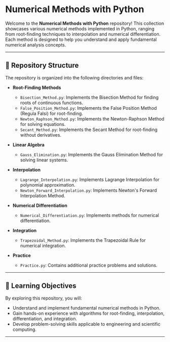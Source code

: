# Numerical Methods with Python

Welcome to the **Numerical Methods with Python** repository! This collection showcases various numerical methods implemented in Python, ranging from root-finding techniques to interpolation and numerical differentiation. Each method is designed to help you understand and apply fundamental numerical analysis concepts.

---

## 📂 Repository Structure

The repository is organized into the following directories and files:

- **Root-Finding Methods**
  - `Bisection_Method.py`: Implements the Bisection Method for finding roots of continuous functions.
  - `False_Position_Method.py`: Implements the False Position Method (Regula Falsi) for root-finding.
  - `Newton_Raphson_Method.py`: Implements the Newton-Raphson Method for solving equations.
  - `Secant_Method.py`: Implements the Secant Method for root-finding without derivatives.

- **Linear Algebra**
  - `Gauss_Elimination.py`: Implements the Gauss Elimination Method for solving linear systems.

- **Interpolation**
  - `Lagrange_Interpolation.py`: Implements Lagrange Interpolation for polynomial approximation.
  - `Newton_Forward_Interpolation.py`: Implements Newton's Forward Interpolation Method.

- **Numerical Differentiation**
  - `Numerical_Differentiation.py`: Implements methods for numerical differentiation.

- **Integration**
  - `Trapezoidal_Method.py`: Implements the Trapezoidal Rule for numerical integration.

- **Practice**
  - `Practice.py`: Contains additional practice problems and solutions.

---

## 🧪 Learning Objectives

By exploring this repository, you will:

- Understand and implement fundamental numerical methods in Python.
- Gain hands-on experience with algorithms for root-finding, interpolation, differentiation, and integration.
- Develop problem-solving skills applicable to engineering and scientific computing.

---
